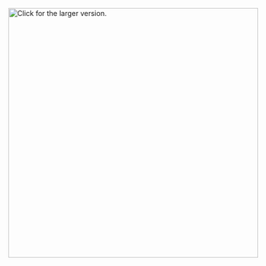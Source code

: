 <a href="https://drive.google.com/uc?export=view&id=15QMxU3h30u937Vc-zTlyaw_j1zdjjPDd"><img src="https://drive.google.com/uc?export=view&id=15QMxU3h30u937Vc-zTlyaw_j1zdjjPDd" style="width: 500px; max-width: 100%; height: auto" title="Click for the larger version." /></a>
